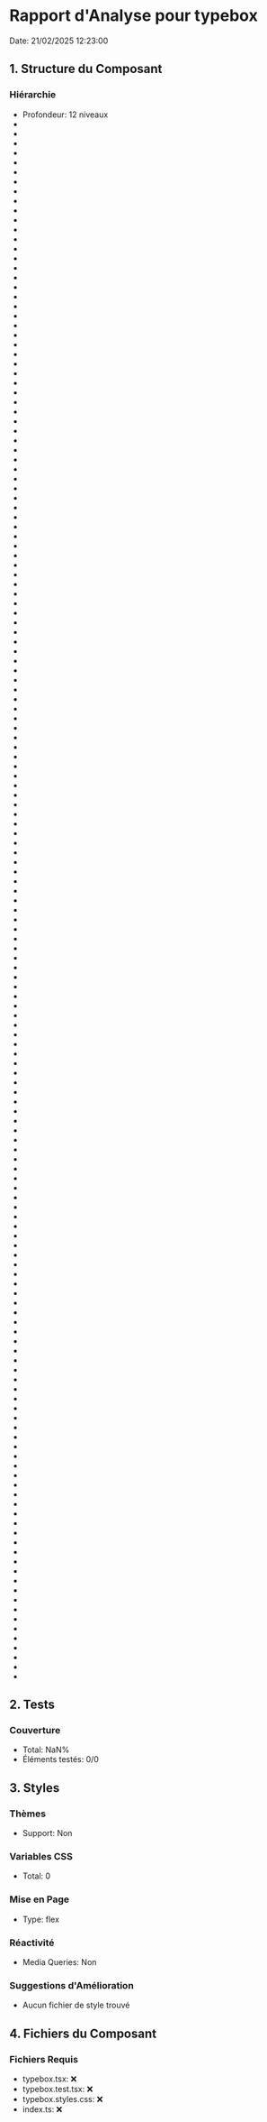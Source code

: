 # Rapport d'Analyse pour typebox

Date: 21/02/2025 12:23:00

## 1. Structure du Composant

### Hiérarchie

- Profondeur: 12 niveaux
- <Exclude>
- <TSchema>
- <TSchema>
- <TSchema>
- <bigint>
- <TSchema>
- <TSchema>
- <infer>
- <TCompositeProperties>
- <unknown>
- <Assert>
- <string>
- <string>
- <string>
- <Assert>
- <Static>
- <Assert>
- <UnionToTuple>
- <Assert>
- <infer>
- <Assert>
- <Static>
- <Assert>
- <UnionToTuple>
- <Assert>
- <infer>
- <Assert>
- <number>
- <Assert>
- <Assert>
- <Exclude>
- <infer>
- <infer>
- <Assert>
- <Not>
- <number>
- <TSchema>
- <TSchema>
- <TSchema>
- <keyof>
- <Partial>
- <Pick>
- <Pick>
- <Pick>
- <keyof>
- <infer>
- <infer>
- <Assert>
- <Assert>
- <infer>
- <TOmit>
- <infer>
- <TOmitArray>
- <infer>
- <TOmitArray>
- <infer>
- <TOmitArray>
- <infer>
- <TOmitProperties>
- <Assert>
- <Assert>
- <Assert>
- <infer>
- <infer>
- <infer>
- <TPartial>
- <infer>
- <TPartialArray>
- <infer>
- <TPartialArray>
- <infer>
- <TPartialArray>
- <infer>
- <TPartialProperties>
- <Assert>
- <Extract>
- <infer>
- <TPick>
- <infer>
- <TPickArray>
- <infer>
- <TPickArray>
- <infer>
- <TPickArray>
- <infer>
- <TPickProperties>
- <Static>
- <TObject>
- <TLiteral>
- <TObject>
- <string>
- <TObject>
- <TRecord>
- <TRecord>
- <TLiteral>
- <string>
- <Static>
- <Assert>
- <Assert>
- <infer>
- <infer>
- <infer>
- <TRequired>
- <infer>
- <TRequiredArray>
- <infer>
- <TRequiredArray>
- <infer>
- <TRequiredArray>
- <infer>
- <TRequiredProperties>
- <Format>
- <Format>
- <Format>
- <infer>
- <Assert>
- <infer>
- <Assert>
- <Assert>
- <infer>
- <infer>
- <Assert>
- <infer>
- <Assert>
- <TSchema>
- <infer>
- <string>
- <TLiteral>
- <TUnionResult>
- <TSchema>
- <string>
- <TSchema>
- <TSchema>
- <any>
- <string>
- <typeof>
- <Literal>
- <TLiteral>
- <unknown>
- <string>
- <string>
- <number>
- <number>
- <TLiteral>
- <string>
- <TLiteral>
- <string>
- <TLiteral>
- <string>
- <Format>
- <StringFormatOption>
- <Format>
- <bigint>
- <any>
- <TSchema>
- <TTupleIntoArray>
- <TSchema>
- <TTupleIntoArray>
- <any>
- <any>
- <any>
- <haydn>
- <Literal>

## 2. Tests

### Couverture

- Total: NaN%
- Éléments testés: 0/0

## 3. Styles

### Thèmes

- Support: Non

### Variables CSS

- Total: 0

### Mise en Page

- Type: flex

### Réactivité

- Media Queries: Non

### Suggestions d'Amélioration

- Aucun fichier de style trouvé

## 4. Fichiers du Composant

### Fichiers Requis

- typebox.tsx: ❌
- typebox.test.tsx: ❌
- typebox.styles.css: ❌
- index.ts: ❌
